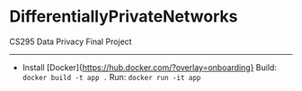 # DifferentiallyPrivateNetworks
CS295 Data Privacy Final Project
***
* Install [Docker]{https://hub.docker.com/?overlay=onboarding}
Build:
`docker build -t app .`
Run:
`docker run -it app`
